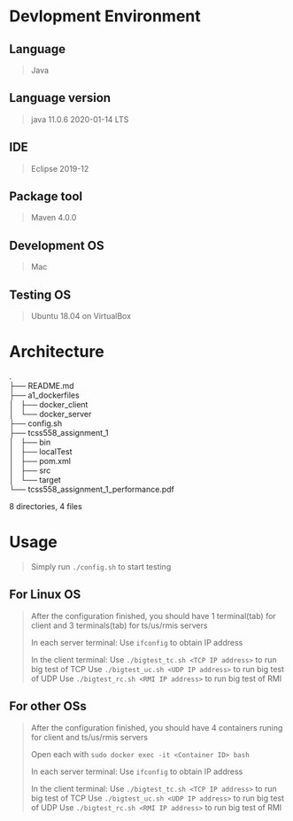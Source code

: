 # Devlopment Environment
## Language
>Java

## Language version
>java 11.0.6 2020-01-14 LTS

## IDE
>Eclipse 2019-12

## Package tool
>Maven 4.0.0

## Development OS 
>Mac

## Testing OS 
>Ubuntu 18.04 on VirtualBox

# Architecture
.  
├── README.md   
├── a1_dockerfiles   
│   ├── docker_client   
│   └── docker_server   
├── config.sh   
├── tcss558_assignment_1   
│   ├── bin   
│   ├── localTest   
│   ├── pom.xml   
│   ├── src   
│   └── target   
└── tcss558_assignment_1_performance.pdf   

8 directories, 4 files 

# Usage
>Simply run `./config.sh` to start testing
>
## For Linux OS
>After the configuration finished, you should have 1 terminal(tab) for client
>and 3 terminals(tab) for ts/us/rmis servers
>
>In each server terminal:
>Use `ifconfig` to obtain IP address
>
>In the client terminal:
>Use `./bigtest_tc.sh <TCP IP address>` to run big test of TCP
>Use `./bigtest_uc.sh <UDP IP address>` to run big test of UDP
>Use `./bigtest_rc.sh <RMI IP address>` to run big test of RMI
>
## For other OSs
>After the configuration finished, you should have 4 containers runing for
>client and ts/us/rmis servers
>
>Open each with `sudo docker exec -it <Container ID> bash`
>
>In each server terminal:
>Use `ifconfig` to obtain IP address
>
>In the client terminal:
>Use `./bigtest_tc.sh <TCP IP address>` to run big test of TCP
>Use `./bigtest_uc.sh <UDP IP address>` to run big test of UDP
>Use `./bigtest_rc.sh <RMI IP address>` to run big test of RMI
>


